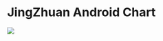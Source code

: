 # JingZhuan Android Chart

[![](https://jitpack.io/v/donglua/JZAndroidChart.svg)](https://jitpack.io/#donglua/JZAndroidChart)
